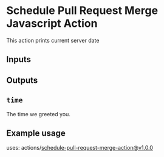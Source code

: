 # Schedule Pull Request Merge Javascript Action

This action prints current server date

## Inputs

## Outputs

## `time`

The time we greeted you.

## Example usage

uses: actions/schedule-pull-request-merge-action@v1.0.0
